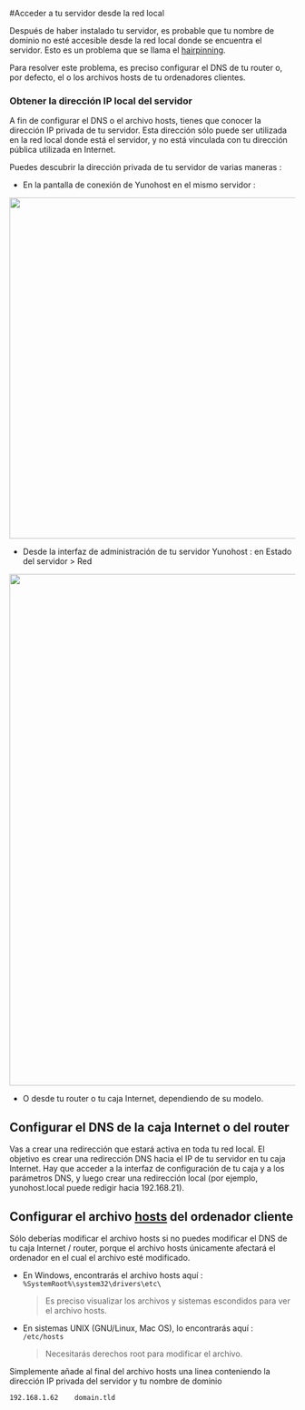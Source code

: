 #Acceder a tu servidor desde la red local

Después de haber instalado tu servidor, es probable que tu nombre de dominio no esté accesible desde la red local donde se encuentra el servidor. Esto es un problema que se llama el [hairpinning](https://en.wikipedia.org/wiki/Hairpinning).

Para resolver este problema, es preciso configurar el DNS de tu router o, por defecto, el o los archivos hosts de tu ordenadores clientes.

### Obtener la dirección IP local del servidor
A fin de configurar el DNS o el archivo hosts, tienes que conocer la dirección IP privada de tu servidor. Esta dirección sólo puede ser utilizada en la red local donde está el servidor, y no está vinculada con tu dirección pública utilizada en Internet.

Puedes descubrir la dirección privada de tu servidor de varias maneras :
- En la pantalla de conexión de Yunohost en el mismo servidor :
<img src="/images/ynh_login.png" width=600>

- Desde la interfaz de administración de tu servidor Yunohost :
    en Estado del servidor > Red
<img src="/images/ynh_admin_etat_ip.png" width=900>

- O desde tu router o tu caja Internet, dependiendo de su modelo.

## Configurar el DNS de la caja Internet o del router

Vas a crear una redirección que estará activa en toda tu red local. El objetivo es crear una redirección DNS hacia el IP de tu servidor en tu caja Internet. Hay que acceder a la interfaz de configuración de tu caja y a los parámetros DNS, y luego crear una redirección local (por ejemplo, yunohost.local puede redigir hacia 192.168.21).

## Configurar el archivo [hosts](https://es.wikipedia.org/wiki/Archivo_hosts) del ordenador cliente
Sólo deberías modificar el archivo hosts si no puedes modificar el DNS de tu caja Internet / router, porque el archivo hosts únicamente afectará el ordenador en el cual el archivo esté modificado.

- En Windows, encontrarás el archivo hosts aquí :
    `%SystemRoot%\system32\drivers\etc\`
    > Es preciso visualizar los archivos y sistemas escondidos para ver el archivo hosts.
- En sistemas UNIX (GNU/Linux, Mac OS), lo encontrarás aquí :
    `/etc/hosts`
    > Necesitarás derechos root para modificar el archivo.

Simplemente añade al final del archivo hosts una linea conteniendo la dirección IP privada del servidor y tu nombre de dominio

```bash
192.168.1.62	domain.tld
```

